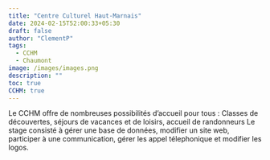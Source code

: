 ```yaml
---
title: "Centre Culturel Haut-Marnais"
date: 2024-02-15T52:00:33+05:30
draft: false
author: "ClementP"
tags:
  - CCHM
  - Chaumont
image: /images/images.png
description: ""
toc: true
CCHM: true
---
```


Le CCHM offre de nombreuses possibilités d’accueil pour tous : Classes de découvertes, séjours de vacances et de loisirs, accueil de randonneurs
Le stage consisté à gérer une base de données, modifier un site web, participer à une communication, gérer les appel télephonique et modifier les logos.
